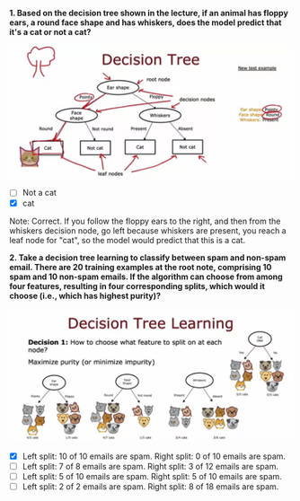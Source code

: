 **1. Based on the decision tree shown in the lecture, if an animal has floppy ears, a round face shape and has whiskers, does the model predict that it's a cat or not a cat?**

![](./Imgs/C2W4Q1_Img1.png)

- [ ] Not a cat
- [x] cat

Note: Correct. If you follow the floppy ears to the right, and then from the whiskers decision node, go left because whiskers are present, you reach a leaf node for "cat", so the model would predict that this is a cat.

**2. Take a decision tree learning to classify between spam and non-spam email. There are 20 training examples at the root note, comprising 10 spam and 10 non-spam emails. If the algorithm can choose from among four features, resulting in four corresponding splits, which would it choose (i.e., which has highest purity)?**

![](./Imgs/C2W4Q1_Img2.png)

- [x] Left split: 10 of 10 emails are spam. Right split: 0 of 10 emails are spam. 
- [ ] Left split: 7 of 8 emails are spam. Right split: 3 of 12 emails are spam. 
- [ ] Left split: 5 of 10 emails are spam. Right split: 5 of 10 emails are spam. 
- [ ] Left split: 2 of 2 emails are spam. Right split: 8 of 18 emails are spam.
